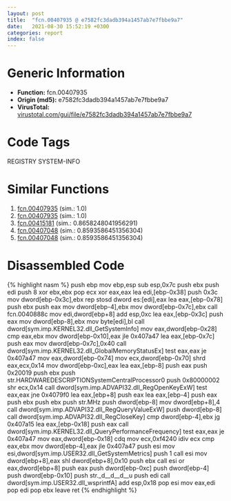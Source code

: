 ```yaml
---
layout: post
title:  "fcn.00407935 @ e7582fc3dadb394a1457ab7e7fbbe9a7"
date:   2021-08-30 15:52:19 +0300
categories: report
index: false
---
```


# Generic Information
- **Function:** fcn.00407935
- **Origin (md5):** e7582fc3dadb394a1457ab7e7fbbe9a7
- **VirusTotal:** [virustotal.com/gui/file/e7582fc3dadb394a1457ab7e7fbbe9a7][virustotal_ref]

# Code Tags
<span class="tag" id="REGISTRY">REGISTRY</span>
<span class="tag" id="SYSTEM-INFO">SYSTEM-INFO</span>


# Similar Functions

1. [fcn.00407935][similar_1_ref] (sim.: 1.0)
2. [fcn.00407935][similar_2_ref] (sim.: 1.0)
3. [fcn.00415181][similar_3_ref] (sim.: 0.8658248041956291)
4. [fcn.00407048][similar_4_ref] (sim.: 0.8593586451356304)
5. [fcn.00407048][similar_5_ref] (sim.: 0.8593586451356304)


# Disassembled Code

{% highlight nasm %}
push ebp
mov ebp,esp
sub esp,0x7c
push ebx
push edi
push 8
xor ebx,ebx
pop ecx
xor eax,eax
lea edi,[ebp-0x38]
push 0x3c
mov dword[ebp-0x3c],ebx
rep stosd dword es:[edi],eax
lea eax,[ebp-0x78]
push ebx
push eax
mov dword[ebp-4],ebx
mov dword[ebp-0x7c],ebx
call fcn.0040888c
mov edi,dword[ebp+8]
add esp,0xc
lea eax,[ebp-0x3c]
push eax
mov dword[ebp-8],ebx
mov byte[edi],bl
call dword[sym.imp.KERNEL32.dll_GetSystemInfo]
mov eax,dword[ebp-0x28]
cmp eax,ebx
mov dword[ebp-0x10],eax
jle 0x407a47
lea eax,[ebp-0x7c]
push eax
mov dword[ebp-0x7c],0x40
call dword[sym.imp.KERNEL32.dll_GlobalMemoryStatusEx]
test eax,eax
je 0x407a47
mov eax,dword[ebp-0x74]
mov ecx,dword[ebp-0x70]
shrd eax,ecx,0x14
mov dword[ebp-0xc],eax
lea eax,[ebp-8]
push eax
push 0x20019
push ebx
push str.HARDWAREDESCRIPTIONSystemCentralProcessor0
push 0x80000002
shr ecx,0x14
call dword[sym.imp.ADVAPI32.dll_RegOpenKeyExW]
test eax,eax
jne 0x4079f0
lea eax,[ebp+8]
push eax
lea eax,[ebp-4]
push eax
push ebx
push ebx
push str.MHz
push dword[ebp-8]
mov dword[ebp+8],4
call dword[sym.imp.ADVAPI32.dll_RegQueryValueExW]
push dword[ebp-8]
call dword[sym.imp.ADVAPI32.dll_RegCloseKey]
cmp dword[ebp-4],ebx
jg 0x407a15
lea eax,[ebp-0x18]
push eax
call dword[sym.imp.KERNEL32.dll_QueryPerformanceFrequency]
test eax,eax
je 0x407a47
mov eax,dword[ebp-0x18]
cdq
mov ecx,0xf4240
idiv ecx
cmp eax,ebx
mov dword[ebp-4],eax
jle 0x407a47
push esi
mov esi,dword[sym.imp.USER32.dll_GetSystemMetrics]
push 1
call esi
mov dword[ebp+8],eax
shl dword[ebp+8],0x10
push ebx
call esi
or eax,dword[ebp+8]
push eax
push dword[ebp-0xc]
push dword[ebp-4]
push dword[ebp-0x10]
push str._d__d__d__u
push edi
call dword[sym.imp.USER32.dll_wsprintfA]
add esp,0x18
pop esi
mov eax,edi
pop edi
pop ebx
leave
ret
{% endhighlight %}


[similar_1_ref]: /report/fcn.00407935@6c8b5339bada4cbd03f0f446da640707
[similar_2_ref]: /report/fcn.00407935@8f8b2c5d43e03af62d4bc097b3275f12
[similar_3_ref]: /report/fcn.00415181@ba5ec83721de3ca10b3c9583f3b2c6a1
[similar_4_ref]: /report/fcn.00407048@8f8b2c5d43e03af62d4bc097b3275f12
[similar_5_ref]: /report/fcn.00407048@6c8b5339bada4cbd03f0f446da640707
[virustotal_ref]: https://www.virustotal.com/gui/file/e7582fc3dadb394a1457ab7e7fbbe9a7